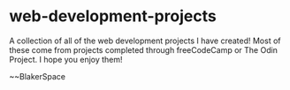 # web-development-projects
A collection of all of the web development projects I have created! Most of these come from projects completed through freeCodeCamp or The Odin Project. I hope you enjoy them!

~~BlakerSpace
